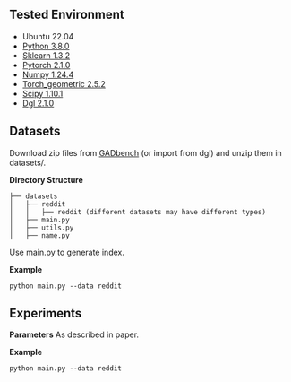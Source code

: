 ﻿
## Tested Environment

- Ubuntu 22.04
- [Python 3.8.0](https://www.anaconda.com/products/individual#Downloads)
- [Sklearn 1.3.2](https://scikit-learn.org/stable/install.html)
- [Pytorch 2.1.0](https://pytorch.org/get-started/locally/#linux-installation)
- [Numpy 1.24.4](https://numpy.org/install/)
- [Torch_geometric 2.5.2](https://pytorch-geometric.readthedocs.io/en/latest/index.html)
- [Scipy 1.10.1](https://scipy.org/)
- [Dgl 2.1.0](https://www.dgl.ai/pages/start.html)

## Datasets

Download zip files from [GADbench](https://github.com/squareRoot3/GADBench) (or import from dgl) and unzip them in datasets/. 

**Directory Structure**

```
├── datasets
│   ├── reddit
│   │   ├── reddit (different datasets may have different types)
│   ├── main.py  
│   ├── utils.py
│   ├── name.py
```
Use main.py to generate index. 

**Example**
```
python main.py --data reddit
```

## Experiments

**Parameters**
As described in paper. 

**Example**
```
python main.py --data reddit
```
